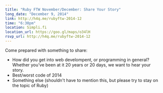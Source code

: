 ```yaml
---
title: "Ruby FTW November/December: Share Your Story"
long_date: "December 9, 2014"
link: http://h4q.me/rubyftw-2014-12
time: "6:30pm"
location: Simpli.fi
location_url: https://goo.gl/maps/o34lH
rsvp_url: http://h4q.me/rubyftw-2014-12
---
```


Come prepared with something to share:

* How did you get into web develompent, or programming in general? Whether you’ve been at it 20 years or 20 days, we want to hear your story.
* Best/worst code of 2014
* Something else (shouldn't have to mention this, but please try to stay on the topic of Ruby)
